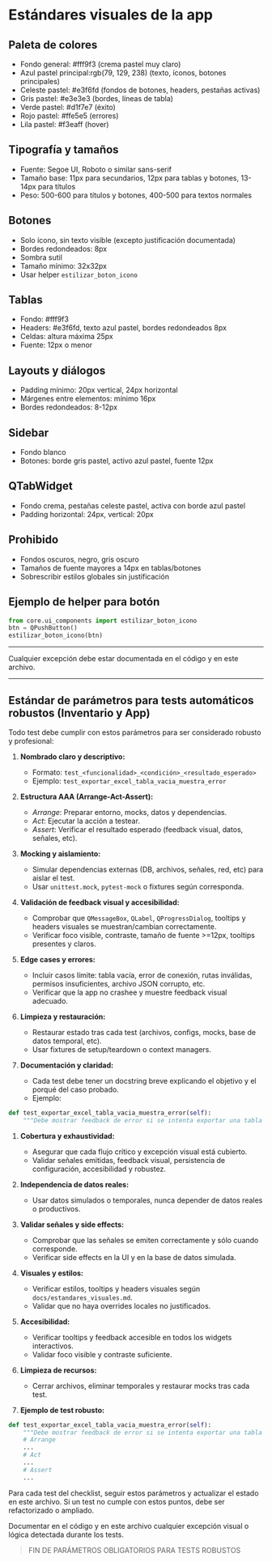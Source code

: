 # Estándares visuales de la app

## Paleta de colores
- Fondo general: #fff9f3 (crema pastel muy claro)
- Azul pastel principal:rgb(79, 129, 238) (texto, íconos, botones principales)
- Celeste pastel: #e3f6fd (fondos de botones, headers, pestañas activas)
- Gris pastel: #e3e3e3 (bordes, líneas de tabla)
- Verde pastel: #d1f7e7 (éxito)
- Rojo pastel: #ffe5e5 (errores)
- Lila pastel: #f3eaff (hover)

## Tipografía y tamaños
- Fuente: Segoe UI, Roboto o similar sans-serif
- Tamaño base: 11px para secundarios, 12px para tablas y botones, 13-14px para títulos
- Peso: 500-600 para títulos y botones, 400-500 para textos normales

## Botones
- Solo ícono, sin texto visible (excepto justificación documentada)
- Bordes redondeados: 8px
- Sombra sutil
- Tamaño mínimo: 32x32px
- Usar helper `estilizar_boton_icono`

## Tablas
- Fondo: #fff9f3
- Headers: #e3f6fd, texto azul pastel, bordes redondeados 8px
- Celdas: altura máxima 25px
- Fuente: 12px o menor

## Layouts y diálogos
- Padding mínimo: 20px vertical, 24px horizontal
- Márgenes entre elementos: mínimo 16px
- Bordes redondeados: 8-12px

## Sidebar
- Fondo blanco
- Botones: borde gris pastel, activo azul pastel, fuente 12px

## QTabWidget
- Fondo crema, pestañas celeste pastel, activa con borde azul pastel
- Padding horizontal: 24px, vertical: 20px

## Prohibido
- Fondos oscuros, negro, gris oscuro
- Tamaños de fuente mayores a 14px en tablas/botones
- Sobrescribir estilos globales sin justificación

## Ejemplo de helper para botón

```python
from core.ui_components import estilizar_boton_icono
btn = QPushButton()
estilizar_boton_icono(btn)
```

---

Cualquier excepción debe estar documentada en el código y en este archivo.

---

## Estándar de parámetros para tests automáticos robustos (Inventario y App)

Todo test debe cumplir con estos parámetros para ser considerado robusto y profesional:

1. **Nombrado claro y descriptivo:**
   - Formato: `test_<funcionalidad>_<condición>_<resultado_esperado>`
   - Ejemplo: `test_exportar_excel_tabla_vacia_muestra_error`

1. **Estructura AAA (Arrange-Act-Assert):**
   - *Arrange*: Preparar entorno, mocks, datos y dependencias.
   - *Act*: Ejecutar la acción a testear.
   - *Assert*: Verificar el resultado esperado (feedback visual, datos, señales, etc).

1. **Mocking y aislamiento:**
   - Simular dependencias externas (DB, archivos, señales, red, etc) para aislar el test.
   - Usar `unittest.mock`, `pytest-mock` o fixtures según corresponda.

1. **Validación de feedback visual y accesibilidad:**
   - Comprobar que `QMessageBox`, `QLabel`, `QProgressDialog`, tooltips y headers visuales se muestran/cambian correctamente.
   - Verificar foco visible, contraste, tamaño de fuente >=12px, tooltips presentes y claros.

1. **Edge cases y errores:**
   - Incluir casos límite: tabla vacía, error de conexión, rutas inválidas, permisos insuficientes, archivo JSON corrupto, etc.
   - Verificar que la app no crashee y muestre feedback visual adecuado.

1. **Limpieza y restauración:**
   - Restaurar estado tras cada test (archivos, configs, mocks, base de datos temporal, etc).
   - Usar fixtures de setup/teardown o context managers.

1. **Documentación y claridad:**
   - Cada test debe tener un docstring breve explicando el objetivo y el porqué del caso probado.
   - Ejemplo:

```python
def test_exportar_excel_tabla_vacia_muestra_error(self):
    """Debe mostrar feedback de error si se intenta exportar una tabla vacía a Excel."""
```

1. **Cobertura y exhaustividad:**
   - Asegurar que cada flujo crítico y excepción visual está cubierto.
   - Validar señales emitidas, feedback visual, persistencia de configuración, accesibilidad y robustez.

1. **Independencia de datos reales:**
   - Usar datos simulados o temporales, nunca depender de datos reales o productivos.

1. **Validar señales y side effects:**
    - Comprobar que las señales se emiten correctamente y sólo cuando corresponde.
    - Verificar side effects en la UI y en la base de datos simulada.

1. **Visuales y estilos:**
    - Verificar estilos, tooltips y headers visuales según `docs/estandares_visuales.md`.
    - Validar que no haya overrides locales no justificados.

1. **Accesibilidad:**
    - Verificar tooltips y feedback accesible en todos los widgets interactivos.
    - Validar foco visible y contraste suficiente.

1. **Limpieza de recursos:**
    - Cerrar archivos, eliminar temporales y restaurar mocks tras cada test.

1. **Ejemplo de test robusto:**

```python
def test_exportar_excel_tabla_vacia_muestra_error(self):
    """Debe mostrar feedback de error si se intenta exportar una tabla vacía a Excel."""
    # Arrange
    ...
    # Act
    ...
    # Assert
    ...
```

Para cada test del checklist, seguir estos parámetros y actualizar el estado en este archivo.
Si un test no cumple con estos puntos, debe ser refactorizado o ampliado.

Documentar en el código y en este archivo cualquier excepción visual o lógica detectada durante los tests.

> FIN DE PARÁMETROS OBLIGATORIOS PARA TESTS ROBUSTOS
